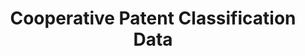---
bigquery: https://console.cloud.google.com/bigquery?p=patents-public-data&d=cpc&page=dataset
citation: '“Cooperative Patent Classification” by the EPO and USPTO, for public use. '
contributors: EPO, USPTO
cost: None
description: Cooperative Patent Classification Data contains the scheme and definitions
  of the Cooperative Patent Classification system for classifying patent documents.
  The CPC is the result of a partnership between the EPO and the USPTO in their joint
  effort to develop a common, internationally compatible classification system for
  technical documents, in particular patent publications, which will be used by both
  offices in the patent granting process
documentation: https://www.cooperativepatentclassification.org/cpcSchemeAndDefinitions
last_edit: Mon, 04 Apr 2022 19:07:06 GMT
location: https://www.cooperativepatentclassification.org/index
maintained_by: USPTO, EPO
schema_fields: '[''breakdownCode'', ''applicationReferences'', ''childGroups'', ''application_references'',
  ''dateRevised'', ''date_revised'', ''ipc_concordant'', ''residual_references'',
  ''limiting_references'', ''child_groups'', ''limitingReferences'', ''synonyms'',
  ''title_part'', ''status'', ''ipcConcordant'', ''children'', ''not_allocatable'',
  ''titleFull'', ''sizeCache'', ''additional_only'', ''titlePart'', ''notAllocatable'',
  ''informativeReferences'', ''glossary'', ''breakdown_code'', ''definition'', ''residualReferences'',
  ''informative_references'', ''level'', ''title_full'', ''parents'', ''symbol'']'
shortname: cooperative_patent_classification
tags:
- patents
- science
title: Cooperative Patent Classification Data
uuid: 984374a7-16e9-4b35-9445-458daceb01bf
---